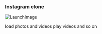 ### Instagram clone
![LaunchImage](https://github.com/user-attachments/assets/18aae771-fd39-4430-a6e6-24164588f772)

load photos and videos
play videos
and so on

